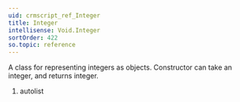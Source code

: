 ```yaml
---
uid: crmscript_ref_Integer
title: Integer
intellisense: Void.Integer
sortOrder: 422
so.topic: reference
---
```



A class for representing integers as objects.
Constructor can take an integer, and returns integer.




1. autolist

